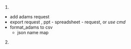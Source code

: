 1.
 - add adams request
 - export request , ppt - spreadsheet - request, or *use cmd*
 - format_adams to csv
   - json name map
2.
